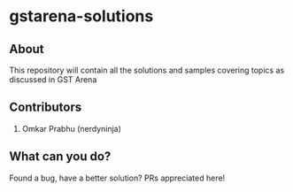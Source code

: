 # gstarena-solutions

## About
This repository will contain all the solutions and samples covering topics as discussed in GST Arena

## Contributors
1. Omkar Prabhu (nerdyninja)

## What can you do?
Found a bug, have a better solution? PRs appreciated here! 


